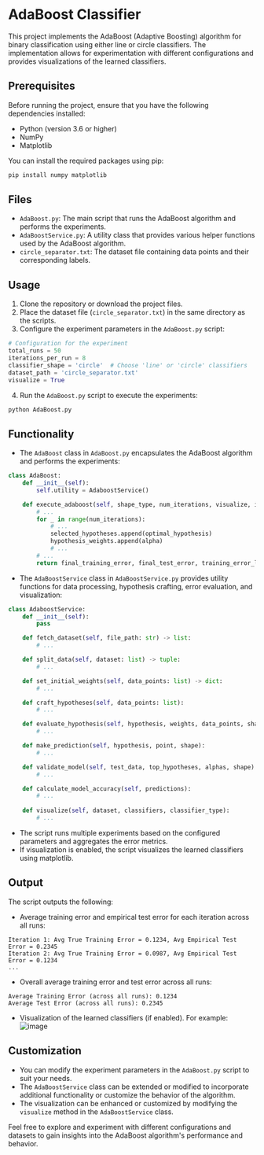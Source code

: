 # AdaBoost Classifier

This project implements the AdaBoost (Adaptive Boosting) algorithm for binary classification using either line or circle classifiers. The implementation allows for experimentation with different configurations and provides visualizations of the learned classifiers.

## Prerequisites

Before running the project, ensure that you have the following dependencies installed:

- Python (version 3.6 or higher)
- NumPy
- Matplotlib

You can install the required packages using pip:

```bash
pip install numpy matplotlib
```

## Files

- `AdaBoost.py`: The main script that runs the AdaBoost algorithm and performs the experiments.
- `AdaBoostService.py`: A utility class that provides various helper functions used by the AdaBoost algorithm.
- `circle_separator.txt`: The dataset file containing data points and their corresponding labels.

## Usage

1. Clone the repository or download the project files.
2. Place the dataset file (`circle_separator.txt`) in the same directory as the scripts.
3. Configure the experiment parameters in the `AdaBoost.py` script:

```python
# Configuration for the experiment
total_runs = 50
iterations_per_run = 8
classifier_shape = 'circle'  # Choose 'line' or 'circle' classifiers
dataset_path = 'circle_separator.txt'
visualize = True
```

4. Run the `AdaBoost.py` script to execute the experiments:

```bash
python AdaBoost.py
```

## Functionality

- The `AdaBoost` class in `AdaBoost.py` encapsulates the AdaBoost algorithm and performs the experiments:

```python
class AdaBoost:
    def __init__(self):
        self.utility = AdaboostService()

    def execute_adaboost(self, shape_type, num_iterations, visualize, i):
        # ...
        for _ in range(num_iterations):
            # ...
            selected_hypotheses.append(optimal_hypothesis)
            hypothesis_weights.append(alpha)
            # ...
        # ...
        return final_training_error, final_test_error, training_error_log, test_error_log
```

- The `AdaBoostService` class in `AdaBoostService.py` provides utility functions for data processing, hypothesis crafting, error evaluation, and visualization:

```python
class AdaboostService:
    def __init__(self):
        pass

    def fetch_dataset(self, file_path: str) -> list:
        # ...

    def split_data(self, dataset: list) -> tuple:
        # ...

    def set_initial_weights(self, data_points: list) -> dict:
        # ...

    def craft_hypotheses(self, data_points: list):
        # ...

    def evaluate_hypothesis(self, hypothesis, weights, data_points, shape):
        # ...

    def make_prediction(self, hypothesis, point, shape):
        # ...

    def validate_model(self, test_data, top_hypotheses, alphas, shape):
        # ...

    def calculate_model_accuracy(self, predictions):
        # ...
    
    def visualize(self, dataset, classifiers, classifier_type):
        # ...
```

- The script runs multiple experiments based on the configured parameters and aggregates the error metrics.
- If visualization is enabled, the script visualizes the learned classifiers using matplotlib.


## Output

The script outputs the following:
- Average training error and empirical test error for each iteration across all runs:

```
Iteration 1: Avg True Training Error = 0.1234, Avg Empirical Test Error = 0.2345
Iteration 2: Avg True Training Error = 0.0987, Avg Empirical Test Error = 0.1234
...
```

- Overall average training error and test error across all runs:

```
Average Training Error (across all runs): 0.1234
Average Test Error (across all runs): 0.2345
```

- Visualization of the learned classifiers (if enabled).
For example:
![image](https://github.com/ElhaiAgassi/AdaBoost/assets/70665375/06453a09-adc4-4a44-9c9b-83e061712938)


## Customization

- You can modify the experiment parameters in the `AdaBoost.py` script to suit your needs.
- The `AdaBoostService` class can be extended or modified to incorporate additional functionality or customize the behavior of the algorithm.
- The visualization can be enhanced or customized by modifying the `visualize` method in the `AdaBoostService` class.

Feel free to explore and experiment with different configurations and datasets to gain insights into the AdaBoost algorithm's performance and behavior.
